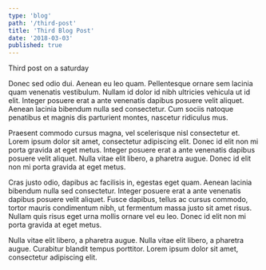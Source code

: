 ```yaml
---
type: 'blog'
path: '/third-post'
title: 'Third Blog Post'
date: '2018-03-03'
published: true
---
```


Third post on a saturday

Donec sed odio dui. Aenean eu leo quam. Pellentesque ornare sem lacinia quam venenatis vestibulum. Nullam id dolor id nibh ultricies vehicula ut id elit. Integer posuere erat a ante venenatis dapibus posuere velit aliquet. Aenean lacinia bibendum nulla sed consectetur. Cum sociis natoque penatibus et magnis dis parturient montes, nascetur ridiculus mus.

Praesent commodo cursus magna, vel scelerisque nisl consectetur et. Lorem ipsum dolor sit amet, consectetur adipiscing elit. Donec id elit non mi porta gravida at eget metus. Integer posuere erat a ante venenatis dapibus posuere velit aliquet. Nulla vitae elit libero, a pharetra augue. Donec id elit non mi porta gravida at eget metus.

Cras justo odio, dapibus ac facilisis in, egestas eget quam. Aenean lacinia bibendum nulla sed consectetur. Integer posuere erat a ante venenatis dapibus posuere velit aliquet. Fusce dapibus, tellus ac cursus commodo, tortor mauris condimentum nibh, ut fermentum massa justo sit amet risus. Nullam quis risus eget urna mollis ornare vel eu leo. Donec id elit non mi porta gravida at eget metus.

Nulla vitae elit libero, a pharetra augue. Nulla vitae elit libero, a pharetra augue. Curabitur blandit tempus porttitor. Lorem ipsum dolor sit amet, consectetur adipiscing elit.
